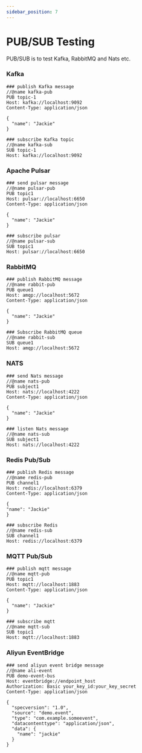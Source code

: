 ```yaml
---
sidebar_position: 7
---
```


# PUB/SUB Testing

PUB/SUB is to test Kafka, RabbitMQ and Nats etc.

### Kafka

```
### publish Kafka message
//@name kafka-pub
PUB topic-1
Host: kafka://localhost:9092
Content-Type: application/json

{
  "name": "Jackie"
}
```

```
### subscribe Kafka topic 
//@name kafka-sub
SUB topic-1
Host: kafka://localhost:9092
```

### Apache Pulsar

```
### send pulsar message
//@name pulsar-pub
PUB topic1
Host: pulsar://localhost:6650
Content-Type: application/json

{
  "name": "Jackie"
}
```

```
### subscribe pulsar
//@name pulsar-sub
SUB topic1
Host: pulsar://localhost:6650
```

### RabbitMQ

```
### publish RabbitMQ message
//@name rabbit-pub
PUB queue1
Host: amqp://localhost:5672
Content-Type: application/json

{
  "name": "Jackie"
}
```

```
### Subscribe RabbitMQ queue
//@name rabbit-sub
SUB queue1
Host: amqp://localhost:5672
```

### NATS

```
### send Nats message
//@name nats-pub
PUB subject1
Host: nats://localhost:4222
Content-Type: application/json

{
  "name": "Jackie"
}

```

```
### listen Nats message
//@name nats-sub
SUB subject1
Host: nats://localhost:4222
```

### Redis Pub/Sub

```
### publish Redis message
//@name redis-pub
PUB channel1
Host: redis://localhost:6379
Content-Type: application/json

{
"name": "Jackie"
}

```

```
### subscribe Redis
//@name redis-sub
SUB channel1
Host: redis://localhost:6379
```

### MQTT Pub/Sub

```
### publish mqtt message
//@name mqtt-pub
PUB topic1
Host: mqtt://localhost:1883
Content-Type: application/json

{
  "name": "Jackie"
}
```

```
### subscribe mqtt
//@name mqtt-sub
SUB topic1
Host: mqtt://localhost:1883
```

### Aliyun EventBridge

```
### send aliyun event bridge message
//@name ali-event
PUB demo-event-bus
Host: eventbridge://endpoint_host
Authorization: Basic your_key_id:your_key_secret
Content-Type: application/json

{
  "specversion": "1.0",
  "source": "demo.event",
  "type": "com.example.someevent",
  "datacontenttype": "application/json",
  "data": {
    "name": "jackie"
  }
}
```
